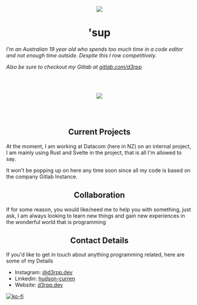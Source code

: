 <div align="center">
    <img src="https://user-images.githubusercontent.com/45675641/192653833-db358319-73c6-479c-b60c-391daa3e0c32.png" />
</div>

<h1 align="center">'sup</h1>

<em>I'm an Australian 19 year old who spends too much time in a code editor and not enough time outside. Despite this I row competitively. </em>

<em>Also be sure to checkout my Gitlab at <a href="https://gitlab.com/d3rpp">gitlab.com/d3rpp</a></em>

<br /><br />

<div align="center">
  <img src="https://github-readme-streak-stats.herokuapp.com/?user=d3rpp&theme=dark" >
 </div>

<br /><br />

<h2 align="center">Current Projects</h2>

At the moment, I am working at Datacom (here in NZ) on an internal project, I am mainly using Rust and Svelte in the project, that is all I'm allowed to say.

It won't be popping up on here any time soon since all my code is based on the company Gitlab Instance.

<h2 align="center">Collaboration</h2>
If for some reason, you would like/need me to help you with something, just ask, I am always looking to learn new things and gain new experiences in the wonderful world that is programming

<h2 align="center">Contact Details</h2>
If you'd like to get in touch about anything programming related, here are some of my Details

  - Instagram: [@d3rpp.dev](https://www.instagram.com/d3rpp.dev/)
  - Linkedin: [hudson-curren](https://www.linkedin.com/in/hudson-curren/)
  - Website: [d3rpp.dev](https://d3rpp.dev/)

<!-- <h2 align="center">Photo Gallery</h2>
<div style="display:flex; justify-content:center;">

  <div style="width:40%;height:40vh;background-image: url('https://user-images.githubusercontent.com/45675641/123402680-196d4b00-d5fc-11eb-962c-41eca17bd507.png'); background-size: contain;"> </div>

  <div style="width:40%;height:40vh;background-image: url('https://user-images.githubusercontent.com/45675641/123402797-3b66cd80-d5fc-11eb-8327-20b45e68975e.png'); background-size: contain;"> </div>

</div> -->

[![ko-fi](https://ko-fi.com/img/githubbutton_sm.svg)](https://ko-fi.com/P5P4BUSNG)
